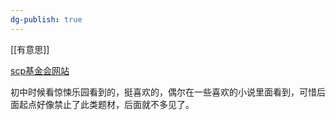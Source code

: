 ```yaml
---
dg-publish: true
---
```

[[有意思]]

[scp基金会网站](http://scp-wiki-cn.wikidot.com/)

初中时候看惊悚乐园看到的，挺喜欢的，偶尔在一些喜欢的小说里面看到，可惜后面起点好像禁止了此类题材，后面就不多见了。

